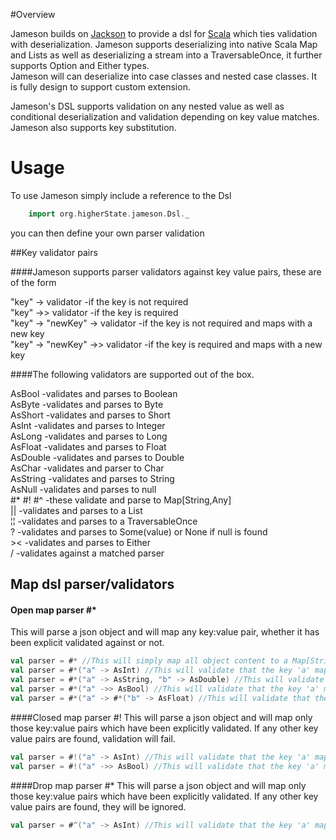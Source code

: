#Overview

Jameson builds on [Jackson][] to provide a dsl for [Scala][] which ties validation with 
deserialization.  Jameson supports deserializing into native Scala Map and Lists as
well as deserializing a stream into a TraversableOnce, it further supports Option and Either types.  
Jameson will can deserialize into case classes and nested case classes. It is fully design to support 
custom extension.

Jameson's DSL supports validation on any nested value as well as conditional deserialization 
and validation depending on key value matches. Jameson also supports key substitution.

# Usage

To use Jameson simply include a reference to the Dsl

```scala
    import org.higherState.jameson.Dsl._
```

you can then define your own parser validation

##Key validator pairs

####Jameson supports parser validators against key value pairs, these are of the form  

"key" -> validator  			-if the key is not required  
"key" ->> validator 			-if the key is required  
"key" -> "newKey" -> validator	-if the key is not required and maps with a new key  
"key" -> "newKey" ->> validator	-if the key is required and maps with a new key  

####The following validators are supported out of the box.  
  
AsBool      -validates and parses to Boolean  
AsByte      -validates and parses to Byte  
AsShort     -validates and parses to Short  
AsInt		-validates and parses to Integer  
AsLong		-validates and parses to Long  
AsFloat		-validates and parses to Float  
AsDouble	-validates and parses to Double  
AsChar		-validates and parser to Char  
AsString	-validates and parses to String  
AsNull		-validates and parses to null  
\#* \#! \#^	-these validate and parse to Map[String,Any]  
||			-validates and parses to a List  
¦¦			-validates and parses to a TraversableOnce  
?			-validates and parses to Some(value) or None if null is found  
\><			-validates and parses to Either  
/			-validates against a matched parser

## Map dsl parser/validators

#### Open map parser  \#*  
This will parse a json object and will map any key:value pair, whether it has been 
explicit validated against or not.

```scala
val parser = #* //This will simply map all object content to a Map[String,Any]
val parser = #*("a" -> AsInt) //This will validate that the key 'a' maps to an Integer
val parser = #*("a" -> AsString, "b" -> AsDouble) //This will validate that the key 'a' maps to a String and the key 'b' maps to a double 
val parser = #*("a" ->> AsBool) //This will validate that the key 'a' maps to a Boolean and that 'a' is required
val parser = #*("a" -> #*("b" -> AsFloat) //This will validate that the key 'a' maps to a map which if it has the key 'b' will map to a float 
```

####Closed map parser \#!
This will parse a json object and will map only those key:value pairs which have been explicitly validated.
If any other key value pairs are found, validation will fail.

```scala
val parser = #!("a" -> AsInt) //This will validate that the key 'a' maps to an Integer and there are no other keys, a is not required
val parser = #!("a" ->> AsBool) //This will validate that the key 'a' maps to a Boolean, there are no other keys and that 'a' is required
```

####Drop map parser \#*
This will parse a json object and will map only those key:value pairs which have been explicitly validated.
If any other key value pairs are found, they will be ignored.

```scala
val parser = #^("a" -> AsInt) //This will validate that the key 'a' maps to an Integer, a is not required
```

[Jackson]: http://jackson.codehaus.org/
[Scala]: http://www.scala-lang.org/
